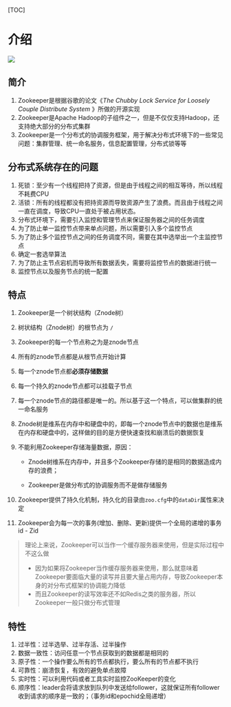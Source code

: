 [TOC]

# 介绍

![](https://note.youdao.com/yws/api/personal/file/C721814A6E2F4A0CBC1B6B4CAA12C148?method=download&shareKey=daa0d5d90cfa4326a2a75d424fcea758)



## 简介

1. Zookeeper是根据谷歌的论文《*The Chubby Lock Service for Loosely Couple Distribute System* 》所做的开源实现
2. Zookeeper是Apache Hadoop的子组件之一，但是不仅仅支持Hadoop，还支持绝大部分的分布式集群
3. Zookeeper是一个分布式的协调服务框架，用于解决分布式环境下的一些常见问题：集群管理、统一命名服务，信息配置管理，分布式锁等等



## 分布式系统存在的问题

1. 死锁：至少有一个线程把持了资源，但是由于线程之间的相互等待，所以线程不耗费CPU
2. 活锁：所有的线程都没有把持资源而导致资源产生了浪费。而且由于线程之间一直在调度，导致CPU一直处于被占用状态。
3. 分布式环境下，需要引入监控和管理节点来保证服务器之间的任务调度
4. 为了防止单一监控节点带来单点问题，所以需要引入多个监控节点
5. 为了防止多个监控节点之间的任务调度不同，需要在其中选举出一个主监控节点
6. 确定一套选举算法
7. 为了防止主节点宕机而导致所有数据丢失，需要将监控节点的数据进行统一
8. 监控节点以及服务节点的统一配置



## 特点

1. Zookeeper是一个树状结构（Znode树）

2. 树状结构（Znode树）的根节点为 `/`

3. Zookeeper的每一个节点称之为是znode节点

4. 所有的znode节点都是从根节点开始计算

5. 每一个znode节点都**必须存储数据**

6. 每一个持久的znode节点都可以挂载子节点

7. 每一个znode节点的路径都是唯一的。所以基于这一个特点，可以做集群的统一命名服务

8. Znode树是维系在内存中和硬盘中的，即每一个znode节点中的数据也是维系在内存和硬盘中的，这样做的目的是方便快速查找和崩溃后的数据恢复

9. 不能利用Zookeeper存储海量数据，原因：

   - Znode树维系在内存中，并且多个Zookeeper存储的是相同的数据造成内存的浪费；

   - Zookeeper是做分布式的协调服务而不是做存储服务

11. Zookeeper提供了持久化机制，持久化的目录由`zoo.cfg`中的`dataDir`属性来决定

12. Zookeeper会为每一次的事务(增加、删除、更新)提供一个全局的递增的事务id - Zid

> 理论上来说，Zookeeper可以当作一个缓存服务器来使用，但是实际过程中不这么做
>
> - 因为如果将Zookeeper当作缓存服务器来使用，那么就意味着Zookeeper要面临大量的读写并且要大量占用内存，导致Zookeeper本身的对分布式框架的协调能力降低
> - 而且Zookeeper的读写效率还不如Redis之类的服务器，所以Zookeeper一般只做分布式管理 





## 特性

1. 过半性：过半选举、过半存活、过半操作
2. 数据一致性：访问任意一个节点获取到的数据都是相同的
3. 原子性：一个操作要么所有的节点都执行，要么所有的节点都不执行
4. 可靠性：崩溃恢复，有效的避免单点故障
5. 实时性：可以利用代码或者工具实时监控ZooKeeper的变化
6. 顺序性：leader会将请求放到队列中发送给follower，这就保证所有follower收到请求的顺序是一致的；（事务id和epochid全局递增）



